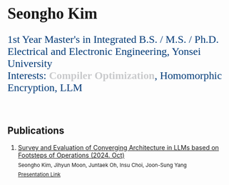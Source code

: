 
<div>
  <h1 style="font-family: 'Roboto Slab Semibold'; font-size: 2.5em;">Seongho Kim</h1>
  <p style="color: #023A77; font-family: 'Roboto Slab'; font-size: 1.7em;">
    1st Year Master's in Integrated B.S. / M.S. / Ph.D.</br>
    Electrical and Electronic Engineering, Yonsei University</br> 
    Interests: <b style="color: #C9CACC;">Compiler Optimization</b>, Homomorphic Encryption, LLM</br>
  </p>
</div>

</br>

<h2 align> Publications </h2>

1. [Survey and Evaluation of Converging Architecture in LLMs based on Footsteps of Operations (2024. Oct)](https://arxiv.org/abs/2410.11381) <br>
    <sub> Seongho Kim, Jihyun Moon, Juntaek Oh, Insu Choi, Joon-Sung Yang </sub> </br>
    <sub> [Presentation Link](https://www.youtube.com/watch?v=znFFq2Y0Fmo) </sub> 
